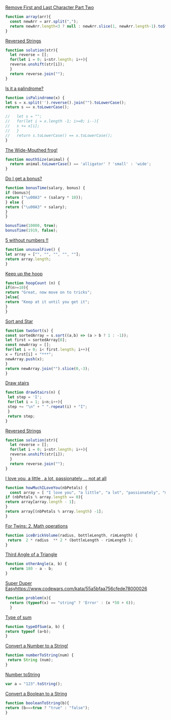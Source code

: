 [Remove First and Last Character Part Two](https://www.codewars.com/kata/570597e258b58f6edc00230d)
```javascript
function array(arr){
  const newArr = arr.split(",");
  return newArr.length<3 ? null : newArr.slice(1, newArr.length-1).toString().replace(/,/gi," ");
}
```
[Reversed Strings](https://www.codewars.com/kata/5168bb5dfe9a00b126000018)
```javascript
function solution(str){
  let reverse = [];
  for(let i = 0; i<str.length; i++){
  reverse.unshift(str[i]);
  }
  return reverse.join("");
}
```
[Is it a palindrome?](https://www.codewars.com/kata/57a1fd2ce298a731b20006a4)
```javascript
function isPalindrome(x) {
let s = x.split('').reverse().join("").toLowerCase();
return s == x.toLowerCase();

//   let s = "";
//   for(let i = x.length -1; i>=0; i--){
//   s += x[i];
//   }
//   return s.toLowerCase() == x.toLowerCase();
}
```
[The Wide-Mouthed frog!](https://www.codewars.com/kata/57ec8bd8f670e9a47a000f89/train/javascript)
```javascript
function mouthSize(animal) {
  return animal.toLowerCase() == 'alligator' ? 'small' : 'wide';
}
```
[Do I get a bonus?](https://www.codewars.com/kata/56f6ad906b88de513f000d96)
```javascript
function bonusTime(salary, bonus) {
if (bonus){
return ("\u00A3" + (salary * 10));
} else {
return ("\u00A3" + salary);
}
}

bonusTime(10000, true);
bonusTime(1919, false);
```
[5 without numbers !!](https://www.codewars.com/kata/59441520102eaa25260000bf)
```javascript
function unusualFive() {
let array = ["", "", "", "", ""];
return array.length;
}
```
[Keep up the hoop](https://www.codewars.com/kata/55cb632c1a5d7b3ad0000145)
```javascript
function hoopCount (n) {
if(n>=10){
return "Great, now move on to tricks";
}else{
return "Keep at it until you get it";
}
}
```
[Sort and Star](https://www.codewars.com/kata/57cfdf34902f6ba3d300001e)
```javascript
function twoSort(s) {
const sortedArray = s.sort((a,b) => (a > b ? 1 : -1));
let first = sortedArray[0];
const newArray = [];
for(let i = 0; i< first.length; i++){
x = first[i] + "***";
newArray.push(x);
}
return newArray.join("").slice(0,-3);
}
```
[Draw stairs](https://www.codewars.com/kata/5b4e779c578c6a898e0005c5)
```javascript
function drawStairs(n) {
 let step = 'I';
 for(let i = 1; i<n;i++){
 step += "\n" + " ".repeat(i) + "I";
 }
 return step;
}

```
[Reversed Strings](https://www.codewars.com/kata/5168bb5dfe9a00b126000018)
```javascript
function solution(str){
  let reverse = [];
  for(let i = 0; i<str.length; i++){
  reverse.unshift(str[i]);
  }
  return reverse.join("");
}
```
[I love you, a little , a lot, passionately ... not at all](https://www.codewars.com/kata/57f24e6a18e9fad8eb000296)
```javascript
function howMuchILoveYou(nbPetals) {
  const array = [ "I love you", "a little", "a lot", "passionately", "madly", "not at all"]
if (nbPetals % array.length == 0){
return array[array.length - 1];
}
return array[(nbPetals % array.length) -1];
}
```
[For Twins: 2. Math operations](https://www.codewars.com/kata/59c287b16bddd291c700009a)
```javascript
function iceBrickVolume(radius, bottleLength, rimLength) {
 return  2 * radius  ** 2 * (bottleLength - rimLength );
}
```
[Third Angle of a Triangle](https://www.codewars.com/kata/5a023c426975981341000014)
```javascript
function otherAngle(a, b) {
  return 180 - a - b;
}
```
[Super Duper Easy]()https://www.codewars.com/kata/55a5bfaa756cfede78000026
```javascript
function problem(x){
  return (typeof(x) == "string" ? 'Error' : (x *50 + 6));
  }
```
[Type of sum](https://www.codewars.com/kata/5a2e9ae2b6cfd7692a0000ba)
```javascript
function typeOfSum(a, b) {
return typeof (a+b);
}
```
[Convert a Number to a String!](https://www.codewars.com/kata/5265326f5fda8eb1160004c8)
```javascript
function numberToString(num) {
 return String (num);
}
```
[Number toString](https://www.codewars.com/kata/53934feec44762736c00044b)
```javascript
var a = "123".toString();
```
[Convert a Boolean to a String](https://www.codewars.com/kata/551b4501ac0447318f0009cd)
```javascript
function booleanToString(b){
return (b===true ? "true" : "false");
}
```